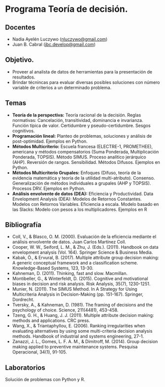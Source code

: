 # Programa Teoría de decisión.

## Docentes

- Nadia Ayelén Luczywo (nluczywo@gmail.com)
- Juan B. Cabral (jbc.develop@gmail.com)

## Objetivo.

- Proveer al analista de datos de herramientas para la presentación de resultados. 
- Brindar técnincas para evaluar diversas posibles soluciones con número variable de criterios a un determinado problema.

## Temas

- **Teoría de la perspectiva:** Teoría racional de la decisión. Reglas normativas: Cancelación, transitividad, dominancia e invarianza. Función típica de valor. Certidumbre y pseudo-certidumbre. Sesgos cognitivos.
- **Programación lineal:** Planteo de problemas, soluciones y análisis de post-optimidad. Ejemplos en Python.
- **Métodos Multicriterio:** Escuela francesa (ELECTRE-1, PROMETHEE), americana y métodos compensatorios (Suma Ponderada, Multiplicación Ponderada, TOPSIS). Método SIMUS. Proceso analítico jerárquico (AHP). Reversión de rangos. Sensibilidad. Métodos Difusos. Ejemplos en Python.
- **Métodos Multicriterio Grupales:** Enfoques (Difuso, teoría de la evidencia matemática y teoría de la utilidad multi-atributo). Consenso. Generalización de métodos individuales a grupales (AHP y TOPSIS). Procesos DRV. Ejemplos en Python.
- **Análisis envolvente de datos (DEA):** Eficiencia y Productividad. Data Envelopment Analysis (DEA): Modelos de Retornos Constantes. Modelos con Retornos Variables. Eficiencia a escala. Modelo basado en las Slacks: Modelo con pesos a los multiplicadores. Ejemplos en R

## Bibliografía

- Coll, V., & Blasco, O. M. (2000). Evaluación de la eficiencia mediante el análisis envolvente de datos. Juan Carlos Martínez Coll.
- Cooper, W. W., Seiford, L. M., & Zhu, J. (Eds.). (2011). Handbook on data envelopment analysis (Vol. 164). Springer Science & Business Media.
- Kabak, Ö., & Ervural, B. (2017). Multiple attribute group decision making: A generic conceptual framework and a classification scheme. Knowledge-Based Systems, 123, 13-30.
- Kahneman, D. (2011). Thinking, fast and slow. Macmillan.
- Montibeller, G., & Winterfeldt, D. (2015). Cognitive and motivational biases in decision and risk analysis. Risk Analysis, 35(7), 1230-1251.
- Munier, N. (2011). The SIMUS Method. In A Strategy for Using Multicriteria Analysis in Decision-Making (pp. 151-167). Springer, Dordrecht.
- Tversky, A., & Kahneman, D. (1981). The framing of decisions and the psychology of choice. Science, 211(4481), 453-458.
- Tzeng, G. H., & Huang, J. J. (2011). Multiple attribute decision making: methods and applications. CRC press.
- Wang, X., & Triantaphyllou, E. (2006). Ranking irregularities when evaluating alternatives by using some multi-criteria decision analysis methods. Handbook of industrial and systems engineering, 27-1.
- Zanazzi, J. L., Gomes, L. F. A. M., & Dimitroff, M. (2014). Group decision making applied to preventive maintenance systems. Pesquisa Operacional, 34(1), 91-105.


## Laboratorios

Solución de problemas con Python y R.

